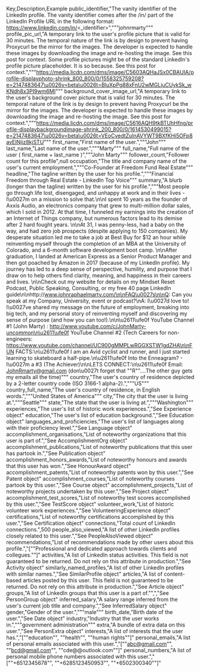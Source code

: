 Key,Description,Example
public_identifier,"The vanity identifier of the LinkedIn profile. The vanity identifier comes after the /in/ part of the LinkedIn Profile URL in the following format: https://www.linkedin.com/in/<_identifier>","""johnrmarty"""
profile_pic_url,"A temporary link to the user's profile picture that is valid for 30 minutes. The temporal nature of the link is by design to prevent having Proxycurl be the mirror for the images. The developer is expected to handle these images by downloading the image and re-hosting the image. See this post for context. Some profile pictures might be of the standard LinkedIn's profile picture placeholder. It is so because. See this post for context.","""https://media.licdn.com/dms/image/C5603AQHaJSx0CBAUIA/profile-displayphoto-shrink_800_800/0/1558325759208?e=2147483647\u0026v=beta\u0026t=BluXpPg88xFnU2wMGLjuCUykSk_wKNdh8x3PI9wm6MI"""
background_cover_image_url,"A temporary link to the user's background cover picture that is valid for 30 minutes. The temporal nature of the link is by design to prevent having Proxycurl be the mirror for the images. The developer is expected to handle these images by downloading the image and re-hosting the image. See this post for context.","""https://media.licdn.com/dms/image/C5616AQH9tkBTUhHfng/profile-displaybackgroundimage-shrink_200_800/0/1614530499015?e=2147483647\u0026v=beta\u0026t=VEoCyedtZulnAVYWT9BXfKHi5OFp8avElNjiz8kjSTU"""
first_name,"First name of the user.","""John"""
last_name,"Last name of the user.","""Marty"""
full_name,"Full name of the user ( first_name + last_name )","""John Marty"""
follower_count,"Follower count for this profile",null
occupation,"The title and company name of the user's current employment.","""Co-Founder at Freedom Fund Real Estate"""
headline,"The tagline written by the user for his profile.","""Financial Freedom through Real Estate - LinkedIn Top Voice"""
summary,"A blurb (longer than the tagline) written by the user for his profile.","""Most  people go through life lost, disengaged, and unhappy at work and in  their lives - I\u0027m on a mission to solve that.\n\nI spent 10 years  as the founder of Axxis Audio, an electronics company that grew to  multi-million dollar sales, which I sold in 2012. At that time, I  funneled my earnings into the creation of an Internet of Things company,  but numerous factors lead to its demise after 2 hard fought years.  \n\nAt 31, I was penny-less, had a baby on the way, and had zero job  prospects (despite applying to 150 companies). My desperate situation  led me to take a job at Best Buy for $12 an hour while reinventing  myself through the completion of an MBA at the University of Colorado,  and a 6-month software development boot camp. \n\nAfter graduation, I  landed at American Express as a Senior Product Manager and then got  poached by Amazon in 2017 (because of my LinkedIn profile). My journey  has led to a deep sense of perspective, humility, and purpose that I  draw on to help others find clarity, meaning, and happiness in their  careers and lives. \n\nCheck out my website for details on my Mindset  Reset Podcast, Public Speaking, Consulting, or my free 40 page LinkedIn  guide\n\nhttp://www.johnraphaelmarty.com/\n\nFAQ\u0027s\n\nQ: Can you  speak at my Company, University, event or podcast?\nA: I\u0027d love to!  I\u0027ve shared my message on the future of employment, breaking into  big tech, and my personal story of reinventing myself and discovering my  sense of purpose (and how you can too!).\n\n\u2611\ufe0f YouTube  Channel #1 (John Marty) :  http://www.youtube.com/c/JohnMarty-uncommon\n\u2611\ufe0f YouTube  Channel #2 (Tech Careers for non-engineers:  https://www.youtube.com/channel/UC900gMMPLwRGGXSTW1gdZHA\n\nFUN  FACTS:\n\u2611\ufe0f I am an Avid cyclist and runner, and I just started  learning to skateboard a half-pipe.\n\u2611\ufe0f Into the Enneagram? -  I\u0027m a #3 (The Achiever)\n\nLETS CONNECT:\n\u2611\ufe0f Email: JohnRmarty@gmail.com (don\u0027t forget that \""R\""....The other guy gets my emails all the time)"""
country,"The user's country of residence depicted by a 2-letter country code (ISO 3166-1 alpha-2).","""US"""
country_full_name,"The user's country of residence, in English words.","""United States of America"""
city,"The city that the user is living at.","""Seattle"""
state,"The state that the user is living at.","""Washington"""
experiences,"The user's list of historic work experiences.","See Experience object"
education,"The user's list of education background.","See Education object"
languages_and_proficiencies,"The user's list of languages along with their proficiency level.","See Language object"
accomplishment_organisations,"List of noteworthy organizations that this user is part of.","See AccomplishmentOrg object"
accomplishment_publications,"List of noteworthy publications that this user has partook in.","See Publication object"
accomplishment_honors_awards,"List of noteworthy honours and awards that this user has won.","See HonourAward object"
accomplishment_patents,"List of noteworthy patents won by this user.","See Patent object"
accomplishment_courses,"List of noteworthy courses partook by this user.","See Course object"
accomplishment_projects,"List of noteworthy projects undertaken by this user.","See Project object"
accomplishment_test_scores,"List of noteworthy test scores accomplished by this user.","See TestScore object"
volunteer_work,"List of historic volunteer work experiences.","See VolunteeringExperience object"
certifications,"List of noteworthy certifications accomplished by this user.","See Certification object"
connections,"Total count of LinkedIn connections.",500
people_also_viewed,"A list of other LinkedIn profiles closely related to this user.","See PeopleAlsoViewed object"
recommendations,"List of recommendations made by other users about this profile.","[""Professional and dedicated approach towards clients and collegues.""]"
activities,"A list of LinkedIn status activities. This field is not guaranteed to be returned. Do not rely on this attribute in production.","See Activity object"
similarly_named_profiles,"A list of other LinkedIn profiles with similar names.","See SimilarProfile object"
articles,"A  list of content-based articles posted by this user. This field is not  guaranteed to be returned. Do not rely on this attribute in production.","See Article object"
groups,"A list of LinkedIn groups that this user is a part of."",","See PersonGroup object"
inferred_salary,"A salary range inferred from the user's current job title and company.","See InferredSalary object"
gender,"Gender of the user.","""male"""
birth_date,"Birth date of the user.","See Date object"
industry,"Industry that the user works in.","""government administration"""
extra,"A bundle of extra data on this user.","See PersonExtra object"
interests,"A list of interests that the user has.","[""education"", ""health"", ""human rights""]"
personal_emails,"A list of personal emails associated with this user.","[""abc@gmail.com"", ""bcd@gmail.com"", ""cde@@outlook.com""]"
personal_numbers,"A list of personal mobile phone numbers associated with this user.","[""+6512345678"", ""+6285123450953"", ""+6502300340""]"